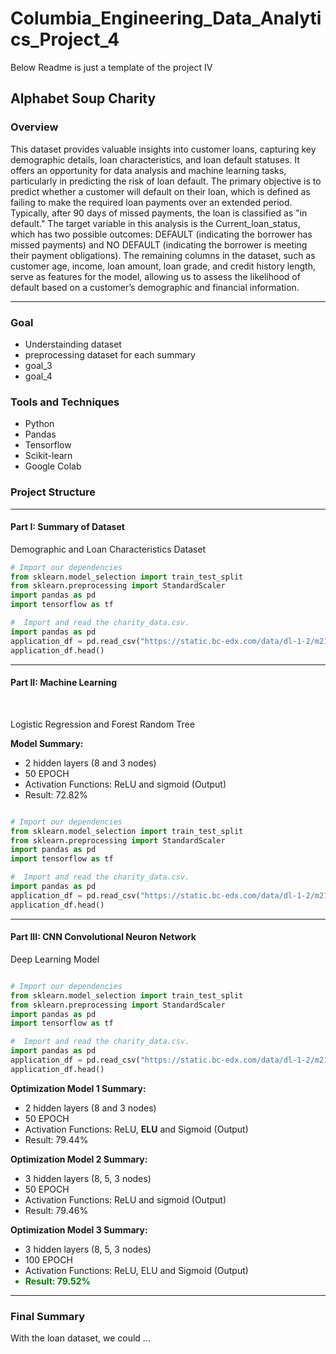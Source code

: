 # Columbia_Engineering_Data_Analytics_Project_4

Below Readme is just a template of the project IV

<h2>Alphabet Soup Charity</h2>

<h3>Overview</h3>

<p> 
This dataset provides valuable insights into customer loans, capturing key demographic details, loan characteristics, and loan default statuses. It offers an opportunity for data analysis and machine learning tasks, particularly in predicting the risk of loan default. The primary objective is to predict whether a customer will default on their loan, which is defined as failing to make the required loan payments over an extended period. Typically, after 90 days of missed payments, the loan is classified as "in default."
The target variable in this analysis is the Current_loan_status, which has two possible outcomes: DEFAULT (indicating the borrower has missed payments) and NO DEFAULT (indicating the borrower is meeting their payment obligations). The remaining columns in the dataset, such as customer age, income, loan amount, loan grade, and credit history length, serve as features for the model, allowing us to assess the likelihood of default based on a customer’s demographic and financial information.

</p>

<hr/>

<h3>Goal</h3>

<ul>
<li>Understainding dataset</li>
<li>preprocessing dataset for each summary</li>
<li>goal_3</li>
<li>goal_4</li>
</ul>

</hr>

<h3>Tools and Techniques</h3>

<ul>
<li>Python</li>
<li>Pandas</li>
<li>Tensorflow</li>
<li>Scikit-learn</li>
<li>Google Colab</li>
</ul>

</hr>

<h3>Project Structure</h3>
<hr/>
<h4>Part I: Summary of Dataset</h4>

<p>
Demographic and Loan Characteristics Dataset
</p>


```python
# Import our dependencies
from sklearn.model_selection import train_test_split
from sklearn.preprocessing import StandardScaler
import pandas as pd
import tensorflow as tf

#  Import and read the charity_data.csv.
import pandas as pd
application_df = pd.read_csv("https://static.bc-edx.com/data/dl-1-2/m21/lms/starter/charity_data.csv")
application_df.head()

```
<hr/>

<h4>Part II: Machine Learning</h4>
</br>

<p>
Logistic Regression and Forest Random Tree

<b>Model Summary:</b>

<ul>
<li>2 hidden layers (8 and 3 nodes)</li>
<li>50 EPOCH</li>
<li>Activation Functions: ReLU and sigmoid (Output)</li>
<li>Result: 72.82%</li>
</ul>

</p>


```python

# Import our dependencies
from sklearn.model_selection import train_test_split
from sklearn.preprocessing import StandardScaler
import pandas as pd
import tensorflow as tf

#  Import and read the charity_data.csv.
import pandas as pd
application_df = pd.read_csv("https://static.bc-edx.com/data/dl-1-2/m21/lms/starter/charity_data.csv")
application_df.head()
```
<hr/>

<h4>Part III: CNN Convolutional Neuron Network</h4>

<p>
Deep Learning Model
</p>

```python

# Import our dependencies
from sklearn.model_selection import train_test_split
from sklearn.preprocessing import StandardScaler
import pandas as pd
import tensorflow as tf

#  Import and read the charity_data.csv.
import pandas as pd
application_df = pd.read_csv("https://static.bc-edx.com/data/dl-1-2/m21/lms/starter/charity_data.csv")
application_df.head()


```
<p>
<b>Optimization Model 1 Summary:</b>

<ul>
<li>2 hidden layers (8 and 3 nodes)</li>
<li>50 EPOCH</li>
<li>Activation Functions: ReLU, <b>ELU</b> and Sigmoid (Output)</li>
<li>Result: 79.44%</li>
</ul>

<b>Optimization Model 2 Summary:</b>

<ul>
<li>3 hidden layers (8, 5, 3 nodes)</li>
<li>50 EPOCH</li>
<li>Activation Functions: ReLU and sigmoid (Output)</li>
<li>Result: 79.46%</li>
</ul>

<b>Optimization Model 3 Summary:</b>

<ul>
<li>3 hidden layers (8, 5, 3 nodes)</li>
<li>100 EPOCH</li>
<li>Activation Functions: ReLU, ELU and Sigmoid (Output)</li>
<li style="color: green;"><b>Result: 79.52%</b></li>
</ul>

</p>

<hr/>

<h3>Final Summary</h3>

<p>
With the loan dataset, we could ...
</p>
